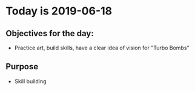 # Today is 2019-06-18 

## Objectives for the day:

- Practice art, build skills, have a clear idea of vision for "Turbo Bombs"

## Purpose

- Skill building
